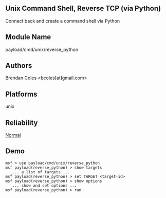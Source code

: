 ## Unix Command Shell, Reverse TCP (via Python)

Connect back and create a command shell via Python


## Module Name
payload/cmd/unix/reverse_python

## Authors
Brendan Coles <bcoles[at]gmail.com>





## Platforms
unix

## Reliability
[Normal](https://github.com/rapid7/metasploit-framework/wiki/Exploit-Ranking)

## Demo

```
msf > use payload/cmd/unix/reverse_python
msf payload(reverse_python) > show targets
   ... a list of targets ...
msf payload(reverse_python) > set TARGET <target-id>
msf payload(reverse_python) > show options
   ... show and set options ...
msf payload(reverse_python) > run
```
    
    